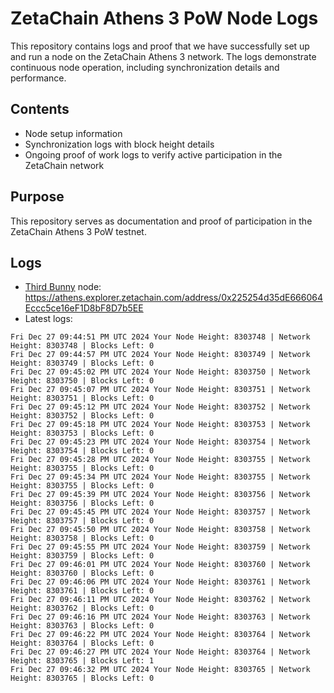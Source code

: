# ZetaChain Athens 3 PoW Node Logs
This repository contains logs and proof that we have successfully set up and run a node on the ZetaChain Athens 3 network. The logs demonstrate continuous node operation, including synchronization details and performance.

## Contents
- Node setup information
- Synchronization logs with block height details
- Ongoing proof of work logs to verify active participation in the ZetaChain network

## Purpose
This repository serves as documentation and proof of participation in the ZetaChain Athens 3 PoW testnet.

## Logs

- [Third Bunny](https://thirdbunny.xyz/) node: https://athens.explorer.zetachain.com/address/0x225254d35dE666064Eccc5ce16eF1D8bF8D7b5EE
- Latest logs:
```
Fri Dec 27 09:44:51 PM UTC 2024 Your Node Height: 8303748 | Network Height: 8303748 | Blocks Left: 0
Fri Dec 27 09:44:57 PM UTC 2024 Your Node Height: 8303749 | Network Height: 8303749 | Blocks Left: 0
Fri Dec 27 09:45:02 PM UTC 2024 Your Node Height: 8303750 | Network Height: 8303750 | Blocks Left: 0
Fri Dec 27 09:45:07 PM UTC 2024 Your Node Height: 8303751 | Network Height: 8303751 | Blocks Left: 0
Fri Dec 27 09:45:12 PM UTC 2024 Your Node Height: 8303752 | Network Height: 8303752 | Blocks Left: 0
Fri Dec 27 09:45:18 PM UTC 2024 Your Node Height: 8303753 | Network Height: 8303753 | Blocks Left: 0
Fri Dec 27 09:45:23 PM UTC 2024 Your Node Height: 8303754 | Network Height: 8303754 | Blocks Left: 0
Fri Dec 27 09:45:28 PM UTC 2024 Your Node Height: 8303755 | Network Height: 8303755 | Blocks Left: 0
Fri Dec 27 09:45:34 PM UTC 2024 Your Node Height: 8303755 | Network Height: 8303755 | Blocks Left: 0
Fri Dec 27 09:45:39 PM UTC 2024 Your Node Height: 8303756 | Network Height: 8303756 | Blocks Left: 0
Fri Dec 27 09:45:45 PM UTC 2024 Your Node Height: 8303757 | Network Height: 8303757 | Blocks Left: 0
Fri Dec 27 09:45:50 PM UTC 2024 Your Node Height: 8303758 | Network Height: 8303758 | Blocks Left: 0
Fri Dec 27 09:45:55 PM UTC 2024 Your Node Height: 8303759 | Network Height: 8303759 | Blocks Left: 0
Fri Dec 27 09:46:01 PM UTC 2024 Your Node Height: 8303760 | Network Height: 8303760 | Blocks Left: 0
Fri Dec 27 09:46:06 PM UTC 2024 Your Node Height: 8303761 | Network Height: 8303761 | Blocks Left: 0
Fri Dec 27 09:46:11 PM UTC 2024 Your Node Height: 8303762 | Network Height: 8303762 | Blocks Left: 0
Fri Dec 27 09:46:16 PM UTC 2024 Your Node Height: 8303763 | Network Height: 8303763 | Blocks Left: 0
Fri Dec 27 09:46:22 PM UTC 2024 Your Node Height: 8303764 | Network Height: 8303764 | Blocks Left: 0
Fri Dec 27 09:46:27 PM UTC 2024 Your Node Height: 8303764 | Network Height: 8303765 | Blocks Left: 1
Fri Dec 27 09:46:32 PM UTC 2024 Your Node Height: 8303765 | Network Height: 8303765 | Blocks Left: 0
```
